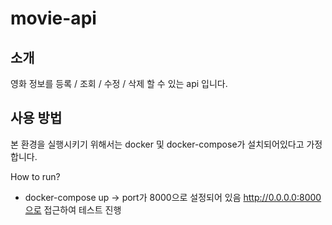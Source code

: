 # movie-api
## 소개
영화 정보를 등록 / 조회 / 수정 / 삭제 할 수 있는 api 입니다.
   
## 사용 방법
본 환경을 실행시키기 위해서는 docker 및 docker-compose가 설치되어있다고 가정합니다.

How to run?
 - docker-compose up
  -> port가 8000으로 설정되어 있음
     http://0.0.0.0:8000으로 접근하여 테스트 진행
